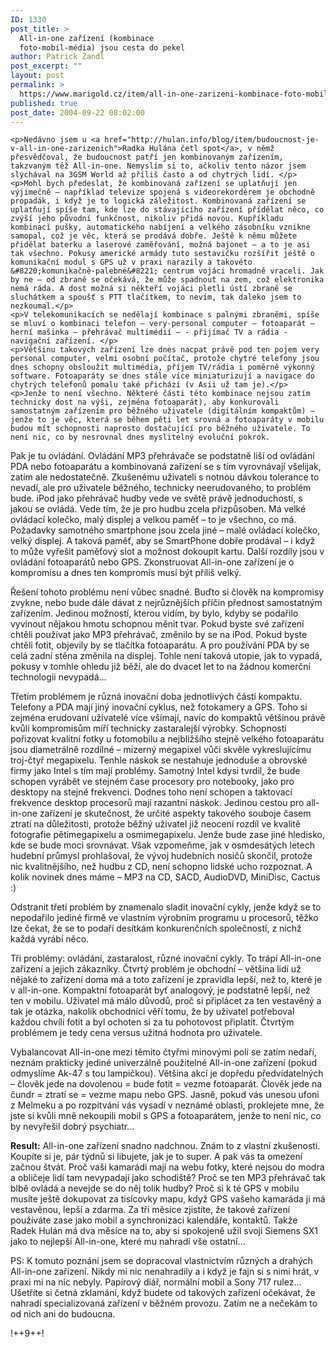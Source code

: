 ```yaml
---
ID: 1330
post_title: >
  All-in-one zařízení (kombinace
  foto-mobil-média) jsou cesta do pekel
author: Patrick Zandl
post_excerpt: ""
layout: post
permalink: >
  https://www.marigold.cz/item/all-in-one-zarizeni-kombinace-foto-mobil-media-jsou-cesta-do-pekel
published: true
post_date: 2004-09-22 08:02:00
---
```

	<p>Nedávno jsem u <a href="http://hulan.info/blog/item/budoucnost-je-v-all-in-one-zarizenich">Radka Hulána četl spot</a>, v němž přesvědčoval, že budoucnost patří jen kombinovaným zařízením, takzvaným též All-in-one. Nemyslím si to, ačkoliv tento názor jsem slýchával na 3GSM World až příliš často a od chytrých lidí. </p>
	<p>Mohl bych předeslat, že kombinovaná zařízení se uplatňují jen výjimečně – například televize spojená s videorekordérem je obchodně propadák, i když je to logická záležitost. Kombinovaná zařízení se uplatňují spíše tam, kde lze do stávajícího zařízení přídělat něco, co zvýší jeho původní funkčnost, nikoliv přidá novou. Kupříkladu kombinací pušky, automatického nabíjení a velkého zásobníku vznikne samopal, což je věc, která se prodává dobře. Ještě k němu můžete přidělat baterku a laserové zaměřování, možná bajonet – a to je asi tak všechno. Pokusy americké armády tuto sestavičku rozšířit ještě o komunikační modul s GPS už v praxi narazily a takovéto &#8220;komunikačně-palebné&#8221; centrum vojáci hromadně vraceli. Jak by ne – od zbraně se očekává, že může spadnout na zem, což elektronika nemá ráda. A dost možná si někteří vojáci pletli ústí zbraně se sluchátkem a spoušť s PTT tlačítkem, to nevím, tak daleko jsem to nezkoumal.</p>
	<p>V telekomunikacích se nedělají kombinace s palnými zbraněmi, spíše se mluví o kombinaci telefon – very-personal computer – fotoaparát – herní mašinka – přehrávač multimédií – - přijímač TV a rádia - navigační zařízení. </p>
	<p>Většinu takových zařízení lze dnes nacpat právě pod ten pojem very personal computer, velmi osobní počítač, protože chytré telefony jsou dnes schopny obsloužit multimédia, příjem TV/rádia i poměrně výkonný software. Fotoaparáty se dnes stále více miniaturizují a navigace do chytrých telefonů pomalu také přichází (v Asii už tam je).</p>
	<p>Jenže to není všechno. Některé části této kombinace nejsou zatím technicky dost na výši, zejména fotoaparát), aby konkurovali samostatným zařízením pro běžného uživatele (digitálním kompaktům) – jenže to je věc, která se během pěti let srovná a fotoaparáty v mobilu budou mít schopnosti naprosto dostačující pro běžného uživatele. To není nic, co by nesrovnal dnes myslitelný evoluční pokrok.
</p>
<!--more-->	<p>Pak je tu ovládání. Ovládání MP3 přehrávače se podstatně liší od ovládání PDA nebo fotoaparátu a kombinovaná zařízení se s tím vyrovnávají všelijak, zatím ale nedostatečně. Zkušenému uživateli s notnou dávkou tolerance to nevadí, ale pro uživatele běžného, technicky neerudovaného, to problém bude. iPod jako přehrávač hudby vede ve světě právě jednoduchostí, s jakou se ovládá. Vede tím, že je pro hudbu zcela přizpůsoben. Má velké ovládací kolečko, malý displej a velkou paměť – to je všechno, co má. Požadavky samotného smartphone jsou zcela jiné – malé ovládací kolečko, velký displej. A taková paměť, aby se SmartPhone dobře prodával – i když to může vyřešit paměťový slot a možnost dokoupit kartu. Další rozdíly jsou v ovládání fotoaparátů nebo GPS. Zkonstruovat All-in-one zařízení je o kompromisu a dnes ten kompromis musí být příliš velký. </p>
	<p>Řešení tohoto problému není vůbec snadné. Buďto si člověk na kompromisy zvykne, nebo bude dále dávat z nejrůznějších příčin přednost samostatným zařízením. Jedinou možností, kterou vidím, by bylo, kdyby se podařilo vyvinout nějakou hmotu schopnou měnit tvar. Pokud byste své zařízení chtěli používat jako MP3 přehrávač, změnilo by se na iPod. Pokud byste chtěli fotit, objevily by se tlačítka fotoaparátu. A pro používání PDA by se celá zadní stěna změnila na displej. Tohle není taková utopie, jak to vypadá, pokusy v tomhle ohledu již běží, ale do dvacet let to na žádnou komerční technologii nevypadá…</p>
	<p>Třetím problémem je různá inovační doba jednotlivých částí kompaktu.  Telefony a PDA mají jiný inovační cyklus, než fotokamery a GPS. Toho si zejména erudovaní uživatelé více všímají, navíc do kompaktů většinou právě kvůli kompromisům míří technicky zastaralejší výrobky. Schopnosti pořizovat kvalitní fotky u fotomobilu a nejbližšího stejně velkého fotoaparátu jsou diametrálně rozdílné – mizerný megapixel vůči skvěle vykreslujícímu troj-čtyř megapixelu. Tenhle náskok se nestahuje jednoduše a obrovské firmy jako Intel s tím mají problémy. Samotný Intel kdysi tvrdil, že bude schopen vyrábět ve stejném čase procesory pro notebooky, jako pro desktopy na stejné frekvenci. Dodnes toho není schopen a taktovací frekvence desktop procesorů mají razantní náskok. Jedinou cestou pro all-in-one zařízení je skutečnost, že určité aspekty takového souboje časem ztratí na důležitosti, protože běžný uživatel již neocení rozdíl ve kvalitě fotografie pětimegapixelu a osmimegapixelu. Jenže bude zase jiné hledisko, kde se bude moci srovnávat. Však vzpomeňme, jak v osmdesátých letech hudební průmysl prohlašoval, že vývoj hudebních nosičů skončil, protože nic kvalitnějšího, než hudbu z CD, není schopno lidské ucho rozpoznat. A kolik novinek dnes máme – MP3 na CD, SACD, AudioDVD, MiniDisc, Cactus :)</p>
	<p>Odstranit třetí problém by znamenalo sladit inovační cykly, jenže když se to nepodařilo jediné firmě ve vlastním výrobním programu u procesorů, těžko lze čekat, že se to podaří desítkám konkurenčních společností, z nichž každá vyrábí něco. </p>
	<p>Tři problémy: ovládání, zastaralost, různé inovační cykly. To trápí All-in-one zařízení a jejich zákazníky. Čtvrtý problém je obchodní – většina lidí už nějaké to zařízení doma má a toto zařízení je zpravidla lepší, než to, které je v all-in-one. Kompaktní fotoaparát byť analogový, je podstatně lepší, než ten v mobilu. Uživatel má málo důvodů, proč si připlácet za ten vestavěný a tak je otázka, nakolik obchodníci věří tomu, že by uživatel potřeboval každou chvíli fotit a byl ochoten si za tu pohotovost připlatit. Čtvrtým problémem je tedy cena versus užitná hodnota pro uživatele. </p>
	<p>Vybalancovat All-in-one mezi těmito čtyřmi minovými poli se zatím nedaří, neznám prakticky jediné univerzálně použitelné All-in-one zařízení (pokud odmyslíme Ak-47 s tou lampičkou). Většina akcí je dopředu předvídatelných – člověk jede na dovolenou = bude fotit = vezme fotoaparát. Člověk jede na čundr = ztratí se = vezme mapu nebo GPS. Jasně, pokud vás unesou ufoni z Melmeku a po rozpitvání vás vysadí v neznámé oblasti, proklejete mne, že jste si kvůli mně nekoupili mobil s GPS a fotoaparátem, jenže to není nic, co by nevyřešil dobrý psychiatr…</p>
	<p><b>Result:</b> All-in-one zařízení snadno nadchnou. Znám to z vlastní zkušenosti. Koupíte si je, pár týdnů si libujete, jak je to super. A pak vás ta omezení začnou štvát. Proč vaši kamarádi mají na webu fotky, které nejsou do modra a obličeje lidí tam nevypadají jako schodiště? Proč se ten MP3 přehrávač tak blbě ovládá a nevejde se do něj tolik hudby? Proč si k té GPS v mobilu musíte ještě dokupovat za tisícovky mapu, když GPS vašeho kamaráda ji má vestavěnou, lepší a zdarma. Za tři měsíce zjistíte, že takové zařízení používáte zase jako mobil a synchronizaci kalendáře, kontaktů. Takže Radek Hulán má dva měsíce na to, aby si spokojeně užil svoji Siemens SX1 jako to nejlepší All-in-one, které mu nahradí vše ostatní…</p>
	<p>PS: K tomuto poznání jsem se dopracoval vlastnictvím různých a drahých All-in-one zařízení. Nikdy mi nic nenahradily a i když je fajn si s nimi hrát, v praxi mi na nic nebyly. Papírový diář, normální mobil a Sony 717 rulez… Ušetříte si četná zklamání, když budete od takových zařízení očekávat, že nahradí specializovaná zařízení v běžném provozu. Zatím ne a nečekám to od nich ani do budoucna.
</p>
	<p>!++9++!
</p>